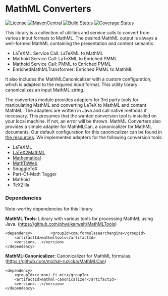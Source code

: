 # MathML Converters

[![License](http://img.shields.io/:license-apache-blue.svg)](http://www.apache.org/licenses/LICENSE-2.0.html)
[![MavenCentral](https://maven-badges.herokuapp.com/maven-central/com.formulasearchengine/MathMLConverters/badge.svg)](https://maven-badges.herokuapp.com/maven-central/com.formulasearchengine/mathmlconverters/)
[![Build Status](https://travis-ci.org/ag-gipp/MathMLConverters.svg?branch=master)](https://travis-ci.org/ag-gipp/MathMLConverters)
[![Coverage Status](https://coveralls.io/repos/github/ag-gipp/MathMLConverters/badge.svg)](https://coveralls.io/github/ag-gipp/MathMLConverters)

This library is a collection of utilities and service calls to convert from various input formats to MathML.
The desired MathML output is always a well-formed MathML containing the presentation and content semantic. 

  * LaTeXML Service Call: LaTeXML to MathML
  * Mathoid Service Call: LaTeXML to Enriched PMML
  * Mathoid Service Call: PMML to Enriched PMML
  * EnrichedMathMLTransformer: Enriched PMML to MathML

It also includes the MathMLCanonicalizer with a custom configuration, which is adapted
to the required input format. This utility library canonicalizes an input MathML string.

The converters module provides adapters for 3rd party tools for manipulating MathML and converting 
LaTeX to MathML and content MathML. The adapters are written in Java and call native methods if necessary.
This presumes that the wanted conversion tool is installed on your local machine. If not, an error will
be thrown. MathML Converters also provides a simple adapter for MathMLCan, a canonicalizer for MathML documents.
Our default configuration for this canonicalizer can be found in 
[the resources](src/resources/com/formulasearchengine/mathmltools/converters/canonicalize/).
We implemented adapters for the following conversion tools:
   - LaTeXML
   - [LaTeX2MathML](https://github.com/Code-ReaQtor/latex2mathml)
   - [Mathematical](https://github.com/gjtorikian/mathematical)
   - [MathToWeb](http://www.mathtoweb.com/cgi-bin/mathtoweb_home.pl)
   - SnuggleTeX
   - Part-Of-Math Tagger
   - Mathoid
   - TeXZilla


### Dependencies ###

Note-worthy dependencies for this library.

**MathML Tools**: Library with various tools for processing MathML using Java. (https://github.com/physikerwelt/MathMLTools)

    <dependency>        <groupId>com.formulasearchengine</groupId>
        <artifactId>mathmltools</artifactId>
        <version>...</version>
    </dependency>

**MathML-Canonicalizer**: Canonicalizer for MathML formulas. (https://github.com/michal-ruzicka/MathMLCan)

    <dependency>
        <groupId>cz.muni.fi.mir</groupId>
        <artifactId>mathml-canonicalizer</artifactId>
        <version>...</version>
    </dependency>
